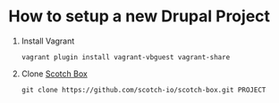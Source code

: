 # How to setup a new Drupal Project

1. Install Vagrant
    ```
    vagrant plugin install vagrant-vbguest vagrant-share
    ```

2. Clone [Scotch Box](#)
    ```
    git clone https://github.com/scotch-io/scotch-box.git PROJECT
    ```
